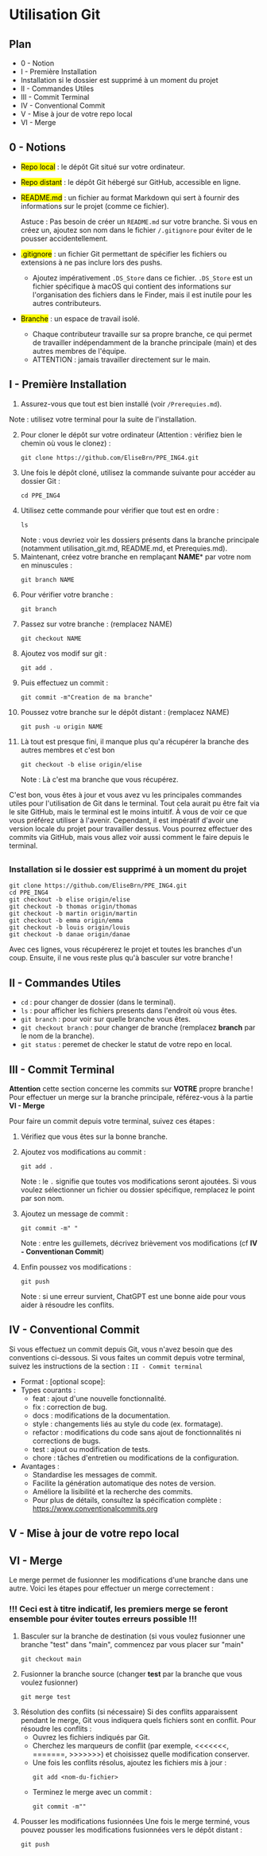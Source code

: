 # Utilisation Git

## Plan
  - 0 - Notion
  - I - Première Installation
  - Installation si le dossier est supprimé à un moment du projet
  - II - Commandes Utiles
  - III - Commit Terminal
  - IV - Conventional Commit
  - V - Mise à jour de votre repo local
  - VI - Merge

## 0 - Notions
- <mark>Repo local</mark> : le dépôt Git situé sur votre ordinateur.
- <mark>Repo distant</mark> : le dépôt Git hébergé sur GitHub, accessible en ligne.
- <mark>README.md</mark> : un fichier au format Markdown qui sert à fournir des informations sur le projet (comme ce fichier).
  
    Astuce : Pas besoin de créer un `README.md` sur votre branche. Si vous en créez un, ajoutez son nom dans le fichier `/.gitignore` pour éviter de le pousser accidentellement.
- <mark>.gitignore</mark> : un fichier Git permettant de spécifier les fichiers ou extensions à ne pas inclure lors des pushs.
    - Ajoutez impérativement `.DS_Store` dans ce fichier. `.DS_Store` est un fichier spécifique à macOS qui contient des informations sur l'organisation des fichiers dans le Finder, mais il est inutile pour les autres contributeurs.
- <mark>Branche</mark> : un espace de travail isolé.
    - Chaque contributeur travaille sur sa propre branche, ce qui permet de travailler indépendamment de la branche principale (main) et des autres membres de l'équipe.
    - ATTENTION : jamais travailler directement sur le main.
 
## I - Première Installation
1. Assurez-vous que tout est bien installé (voir `/Prerequies.md`).

Note : utilisez votre terminal pour la suite de l'installation.

2. Pour cloner le dépôt sur votre ordinateur (Attention : vérifiez bien le chemin où vous le clonez) :
    ```
    git clone https://github.com/EliseBrn/PPE_ING4.git
    ```
3. Une fois le dépôt cloné, utilisez la commande suivante pour accéder au dossier Git :
    ```
    cd PPE_ING4
    ```
4. Utilisez cette commande pour vérifier que tout est en ordre :
    ```
    ls
    ```
    Note : vous devriez voir les dossiers présents dans la branche principale (notamment utilisation_git.md, README.md, et Prerequies.md).
5. Maintenant, créez votre branche en remplaçant **NAME*** par votre nom en minuscules :
    ```
    git branch NAME
    ```
6. Pour vérifier votre branche :
    ```
    git branch
    ```
7. Passez sur votre branche : (remplacez NAME)
    ```
    git checkout NAME
    ```
8. Ajoutez vos modif sur git :
    ```
    git add .
    ```
9. Puis effectuez un commit :
    ```
    git commit -m"Creation de ma branche"
    ```
10. Poussez votre branche sur le dépôt distant :  (remplacez NAME)
    ```
    git push -u origin NAME
    ```
11. Là tout est presque fini, il manque plus qu'a récupérer la branche des autres membres et c'est bon
    ```
    git checkout -b elise origin/elise
    ```
    Note : Là c'est ma branche que vous récupérez.

C'est bon, vous êtes à jour et vous avez vu les principales commandes utiles pour l'utilisation de Git dans le terminal.
Tout cela aurait pu être fait via le site GitHub, mais le terminal est le moins intuitif. À vous de voir ce que vous préférez utiliser à l'avenir. Cependant, il est impératif d'avoir une version locale du projet pour travailler dessus.
Vous pourrez effectuer des commits via GitHub, mais vous allez voir aussi comment le faire depuis le terminal.

##
### Installation si le dossier est supprimé à un moment du projet
```
git clone https://github.com/EliseBrn/PPE_ING4.git
cd PPE_ING4
git checkout -b elise origin/elise
git checkout -b thomas origin/thomas
git checkout -b martin origin/martin
git checkout -b emma origin/emma
git checkout -b louis origin/louis
git checkout -b danae origin/danae
```
Avec ces lignes, vous récupérerez le projet et toutes les branches d'un coup.
Ensuite, il ne vous reste plus qu'à basculer sur votre branche !

## II - Commandes Utiles
- `cd` : pour changer de dossier (dans le terminal).
- `ls` : pour afficher les fichiers presents dans l'endroit où vous êtes.
- `git branch` : pour voir sur quelle branche vous êtes.
- `git checkout branch` : pour changer de branche (remplacez **branch** par le nom de la branche).
- `git status` : peremet de checker le statut de votre repo en local.

## III - Commit Terminal
**Attention** cette section concerne les commits sur **VOTRE** propre branche !
Pour effectuer un merge sur la branche principale, référez-vous à la partie **VI - Merge**

Pour faire un commit depuis votre terminal, suivez ces étapes :
1. Vérifiez que vous êtes sur la bonne branche.
2. Ajoutez vos modifications au commit :
    ```
    git add .
    ```
    Note : le `.` signifie que toutes vos modifications seront ajoutées. Si vous voulez sélectionner un fichier ou dossier spécifique, remplacez le point par son nom.

3. Ajoutez un message de commit :
    ```
    git commit -m" "
    ```
    Note : entre les guillemets, décrivez brièvement vos modifications (cf **IV - Conventionan Commit**)

4. Enfin poussez vos modifications :
    ```
    git push
    ```
   Note : si une erreur survient, ChatGPT est une bonne aide pour vous aider à résoudre les conflits.

## IV - Conventional Commit
Si vous effectuez un commit depuis Git, vous n'avez besoin que des conventions ci-dessous.
Si vous faites un commit depuis votre terminal, suivez les instructions de la section : `II - Commit terminal`

- Format : <type>[optional scope]: <description>
- Types courants :
  - feat : ajout d'une nouvelle fonctionnalité.
  - fix : correction de bug.
  - docs : modifications de la documentation.
  - style : changements liés au style du code (ex. formatage).
  - refactor : modifications du code sans ajout de fonctionnalités ni corrections de bugs.
  - test : ajout ou modification de tests.
  - chore : tâches d'entretien ou modifications de la configuration.
- Avantages :
  - Standardise les messages de commit.
  - Facilite la génération automatique des notes de version.
  - Améliore la lisibilité et la recherche des commits.
  - Pour plus de détails, consultez la spécification complète : <https://www.conventionalcommits.org>

## V - Mise à jour de votre repo local


## VI - Merge
Le merge permet de fusionner les modifications d'une branche dans une autre. Voici les étapes pour effectuer un merge correctement :

### !!! Ceci est à titre indicatif, les premiers merge se feront ensemble pour éviter toutes erreurs possible !!!

1. Basculer sur la branche de destination (si vous voulez fusionner une branche "test" dans "main", commencez par vous placer sur "main"
    ```
    git checkout main
    ```
2. Fusionner la branche source (changer **test** par la branche que vous voulez fusionner)
   ```
   git merge test
   ```
3. Résolution des conflits (si nécessaire)
    Si des conflits apparaissent pendant le merge, Git vous indiquera quels fichiers sont en conflit.
   Pour résoudre les conflits :
   - Ouvrez les fichiers indiqués par Git.
   - Cherchez les marqueurs de conflit (par exemple, <<<<<<<, =======, >>>>>>>) et choisissez quelle modification conserver.
   - Une fois les conflits résolus, ajoutez les fichiers mis à jour :
     ```
     git add <nom-du-fichier>
     ``` 
   - Terminez le merge avec un commit :
     ```
     git commit -m""
     ```
4. Pousser les modifications fusionnées
   Une fois le merge terminé, vous pouvez pousser les modifications fusionnées vers le dépôt distant :
    ```
    git push
    ```















